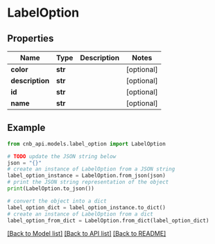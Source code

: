 # LabelOption


## Properties

Name | Type | Description | Notes
------------ | ------------- | ------------- | -------------
**color** | **str** |  | [optional] 
**description** | **str** |  | [optional] 
**id** | **str** |  | [optional] 
**name** | **str** |  | [optional] 

## Example

```python
from cnb_api.models.label_option import LabelOption

# TODO update the JSON string below
json = "{}"
# create an instance of LabelOption from a JSON string
label_option_instance = LabelOption.from_json(json)
# print the JSON string representation of the object
print(LabelOption.to_json())

# convert the object into a dict
label_option_dict = label_option_instance.to_dict()
# create an instance of LabelOption from a dict
label_option_from_dict = LabelOption.from_dict(label_option_dict)
```
[[Back to Model list]](../README.md#documentation-for-models) [[Back to API list]](../README.md#documentation-for-api-endpoints) [[Back to README]](../README.md)



